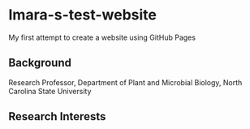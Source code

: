 # Imara-s-test-website
My first attempt to create a website using GitHub Pages
## Background
Research Professor, Department of Plant and Microbial Biology,
North Carolina State University 
## Research Interests
